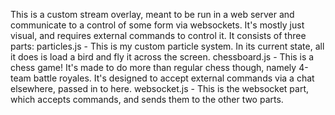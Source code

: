 This is a custom stream overlay, meant to be run in a web server and communicate to a control of some form via websockets.
It's mostly just visual, and requires external commands to control it.  It consists of three parts:
particles.js - This is my custom particle system.  In its current state, all it does is load a bird and fly it across the screen.
chessboard.js - This is a chess game!  It's made to do more than regular chess though, namely 4-team battle royales.
                It's designed to accept external commands via a chat elsewhere, passed in to here.
websocket.js - This is the websocket part, which accepts commands, and sends them to the other two parts.
